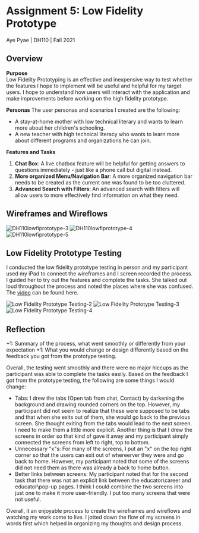 # Assignment 5: Low Fidelity Prototype
Aye Pyae | DH110 | Fall 2021

## Overview

**Purpose**  
Low Fidelity Prototyping is an effective and inexpensive way to test whether the features I hope to implement will be useful and helpful for my target users. I hope to understand how users will interact with the application and make improvements before working on the high fidelity prototype.

**Personas**
The user personas and scenarios I created are the following:
- A stay-at-home mother with low technical literary and wants to learn more about her children's schooling.
- A new teacher with high technical literacy who wants to learn more about different programs and organizations he can join.

**Features and Tasks**
1. **Chat Box**: A live chatbox feature will be helpful for getting answers to questions immediately - just like a phone call but digital instead.
2. **More organized Menu/Navigation Bar**: A more organized navigation bar needs to be created as the current one was found to be too cluttered.
3. **Advanced Search with Filters**: An advanced search with filters will allow users to more effectively find information on what they need.


## Wireframes and Wireflows
![DH110lowfiprototype-3](https://user-images.githubusercontent.com/91553011/139853946-be757980-ed94-4c35-bee4-5cfdcc52f85d.jpg)
![DH110lowfiprototype-4](https://user-images.githubusercontent.com/91553011/139853986-b3013946-8811-48a4-8d9b-037adc8d5c46.jpg)
![DH110lowfiprototype-5](https://user-images.githubusercontent.com/91553011/139854007-4caf4773-ef59-4245-971a-5b969705cd71.jpg)

## Low Fidelity Prototype Testing
I conducted the low fidelity prototype testing in person and my participant used my iPad to connect the wireframes and I screen recorded the process. I guided her to try out the features and complete the tasks. She talked out loud throughout the process and noted the places where she was confused. The [video](https://drive.google.com/file/d/1NsBdAfZqXOv2WWshxM59m9dQJbyNXiPw/view?usp=sharing) can be found here.

![Low Fidelity Prototype Testing-2](https://user-images.githubusercontent.com/91553011/139855161-7b12f892-9abe-4086-9727-53285974818c.jpg)
![Low Fidelity Prototype Testing-3](https://user-images.githubusercontent.com/91553011/139855190-cc8b4c07-ef42-4450-a7c8-386add4c6480.jpg)
![Low Fidelity Prototype Testing-4](https://user-images.githubusercontent.com/91553011/139855212-d2dc807f-3a9d-46fe-a93d-1dc05ec0b932.jpg)


## Reflection
+1: Summary of the process, what went smoothly or differently from your expectation
+1: What you would change or design differently based on the feedback you got from the prototype testing. 

Overall, the testing went smoothly and there were no major hiccups as the participant was able to complete the tasks easily. Based on the feedback I got from the prototype testing, the following are some things I would change:
- Tabs: I drew the tabs (Open tab from chat, Contact) by darkening the background and drawing rounded corners on the top. However, my participant did not seem to realize that these were supposed to be tabs and that when she exits out of them, she would go back to the previous screen. She thought exiting from the tabs would lead to the next screen. I need to make them a little more explicit. Another thing is that I drew the screens in order so that kind of gave it away and my participant simply connected the screens from left to right, top to bottom. 
- Unnecessary "x"s: For many of the screens, I put an "x" on the top right corner so that the users can exit out of whereerver they were and go back to home. However, my participant noted that some of the screens did not need them as there was already a back to home button. 
- Better links between screens: My participant noted that for the second task that there was not an explicit link between the educator\career and educator\pop-up pages. I think I could combine the two screens into just one to make it more user-friendly. I put too many screens that were not useful.

Overall, it an enjoyable process to create the wireframes and wireflows and watching my work come to live. I jotted down the flow of my screens in words first which helped in organizing my thoughts and design process.
